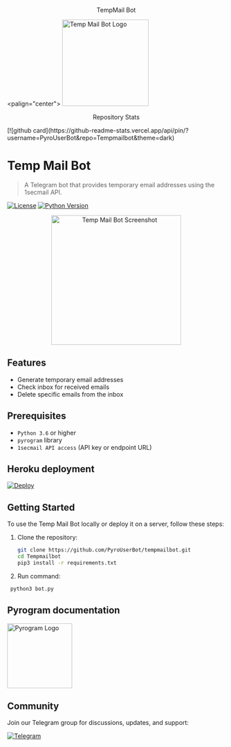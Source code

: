 <p align="center"> TempMail Bot </p>

<palign="center">
  <img src="https://graph.org/file/aeb0ba3ac025d1cb869f3.jpg" alt="Temp Mail Bot Logo" width="200" height="200">
</p>

<p align="center"> Repository Stats </p>
[![github card](https://github-readme-stats.vercel.app/api/pin/?username=PyroUserBot&repo=Tempmailbot&theme=dark)

# Temp Mail Bot
> A Telegram bot that provides temporary email addresses using the 1secmail API.

[![License](https://img.shields.io/github/license/PyroUserBot/Tempmailbot)](LICENSE)
[![Python Version](https://img.shields.io/badge/python-3.6%2B-blue)](https://www.python.org/downloads/)

<p align="center">
  <img src="https://graph.org/file/871ee5aaabf6edf64f668.jpg" alt="Temp Mail Bot Screenshot" width="300">
</p>

## Features

- Generate temporary email addresses
- Check inbox for received emails
- Delete specific emails from the inbox

## Prerequisites

- `Python 3.6` or higher
- `pyrogram` library
- `1secmail API access` (API key or endpoint URL)

## Heroku deployment
[![Deploy](https://www.herokucdn.com/deploy/button.svg)](https://heroku.com/deploy=https://github.com/PyroUserBot/Tempmailbot)

## Getting Started

To use the Temp Mail Bot locally or deploy it on a server, follow these steps:

1. Clone the repository:

   ```bash
   git clone https://github.com/PyroUserBot/tempmailbot.git
   cd Tempmailbot
   pip3 install -r requirements.txt

2. Run command:
    
  ```bash
   python3 bot.py
  ```

## Pyrogram documentation

[<img src="https://graph.org/file/4f0add4c7227875add0d8.jpg" alt="Pyrogram Logo" width="150">](https://docs.pyrogram.org/)

## Community

Join our Telegram group for discussions, updates, and support:

[![Telegram](https://img.shields.io/badge/Join-Telegram-blue.svg)](https://t.me/MissCamelliaUpdate)
